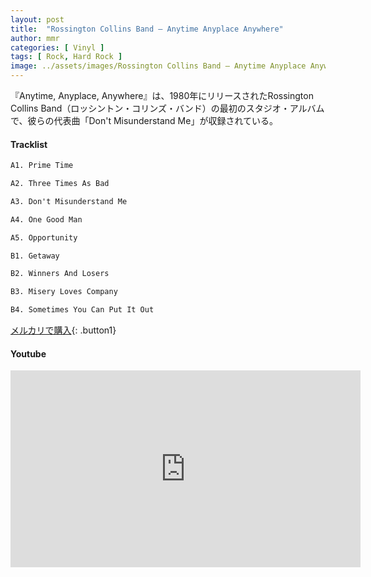 ```yaml
---
layout: post
title:  "Rossington Collins Band – Anytime Anyplace Anywhere"
author: mmr
categories: [ Vinyl ]
tags: [ Rock, Hard Rock ]
image: ../assets/images/Rossington Collins Band – Anytime Anyplace Anywhere.webp
---
```


『Anytime, Anyplace, Anywhere』は、1980年にリリースされたRossington Collins Band（ロッシントン・コリンズ・バンド）の最初のスタジオ・アルバムで、彼らの代表曲「Don't Misunderstand Me」が収録されている。

#### Tracklist
```md
A1. Prime Time

A2. Three Times As Bad

A3. Don't Misunderstand Me

A4. One Good Man

A5. Opportunity

B1. Getaway

B2. Winners And Losers

B3. Misery Loves Company

B4. Sometimes You Can Put It Out
```

[メルカリで購入](https://jp.mercari.com/item/m91366471609?afid=6142608987){: .button1}

#### Youtube
<iframe width="560" height="315" src="https://www.youtube.com/embed/i1bJ9O_RuKU?si=BYTZzId5RNMgn5ex" title="YouTube video player" frameborder="0" allow="accelerometer; autoplay; clipboard-write; encrypted-media; gyroscope; picture-in-picture; web-share" referrerpolicy="strict-origin-when-cross-origin" allowfullscreen></iframe>